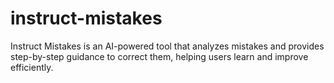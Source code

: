 # instruct-mistakes
Instruct Mistakes is an AI-powered tool that analyzes mistakes and provides step-by-step guidance to correct them, helping users learn and improve efficiently.
